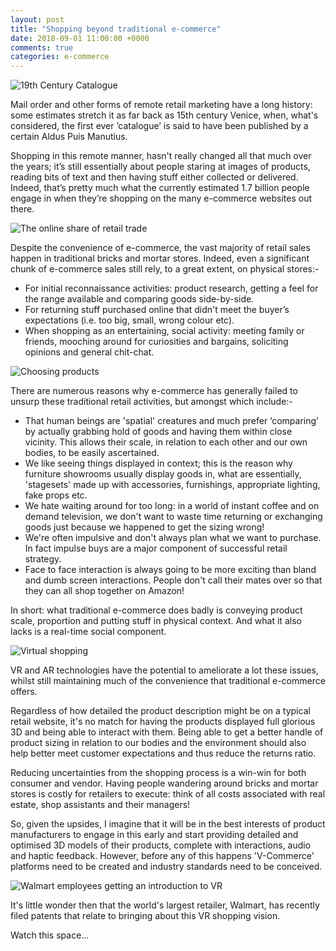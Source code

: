 ```yaml
---
layout: post
title: "Shopping beyond traditional e-commerce"
date: 2018-09-01 11:00:00 +0000
comments: true
categories: e-commerce 
---
```

![19th Century Catalogue](https://i.pinimg.com/originals/4a/1e/7a/4a1e7a9f83be13d470cf8ebf5b854e35.jpg)

Mail order and other forms of remote retail marketing have a long history: some estimates stretch it as far back as 15th century Venice, when, what's considered, the first ever ’catalogue’ is said to have been published by a certain Aldus Puis Manutius.

Shopping in this remote manner, hasn't really changed all that much over the years; it’s still essentially about people staring at images of products, reading bits of text and then having stuff either collected or delivered. Indeed, that’s pretty much what the currently estimated 1.7 billion people engage in when they’re shopping on the many e-commerce websites out there.

![The online share of retail trade](http://www.retailresearch.org/images/pagepics/onlineretail8.jpg)

Despite the convenience of e-commerce, the vast majority of retail sales happen in traditional bricks and mortar stores. Indeed, even a significant chunk of e-commerce sales still rely, to a great extent, on physical stores:-
- For initial reconnaissance activities: product research, getting a feel for the range available and comparing goods side-by-side.
- For returning stuff purchased online that didn't meet the buyer’s expectations (i.e. too big, small, wrong colour etc).
- When shopping as an entertaining, social activity: meeting family or friends, mooching around for curiosities and bargains, soliciting opinions and general chit-chat.

![Choosing products](https://ecommerceguider.com/wp-content/uploads/2017/10/Product-demand.png)

There are numerous reasons why e-commerce has generally failed to unsurp these traditional retail activities, but amongst which include:-
- That human beings are 'spatial' creatures and much prefer ‘comparing’ by actually grabbing hold of goods and having them within close vicinity. This allows their scale, in relation to each other and our own bodies, to be easily ascertained.
- We like seeing things displayed in context; this is the reason why furniture showrooms usually display goods in, what are essentially, 'stagesets' made up with accessories, furnishings, appropriate lighting, fake props etc.
- We hate waiting around for too long: in a world of instant coffee and on demand television, we don't want to waste time returning or exchanging goods just because we happened to get the sizing wrong!
- We're often impulsive and don't always plan what we want to purchase. In fact impulse buys are a major component of successful retail strategy.
- Face to face interaction is always going to be more exciting than bland and dumb screen interactions. People don't call their mates over so that they can all shop together on Amazon!

In short: what traditional e-commerce does badly is conveying product scale, proportion and putting stuff in physical context. And what it also lacks is a real-time social component.

![Virtual shopping](http://www.goblenstudio.com/wp-content/uploads/2014/10/Comercial_retail_interior_design_11.jpg)

VR and AR technologies have the potential to ameliorate a lot these issues, whilst still maintaining much of the convenience that traditional e-commerce offers. 

Regardless of how detailed the product description might be on a typical retail website, it's no match for having the products displayed full glorious 3D and being able to interact with them. Being able to get a better handle of product sizing in relation to our bodies and the environment should also help better meet customer expectations and thus reduce the returns ratio.

Reducing uncertainties from the shopping process is a win-win for both consumer and vendor. Having people wandering around bricks and mortar stores is costly for retailers to execute: think of all costs associated with real estate, shop assistants and their managers!

So, given the upsides, I imagine that it will be in the best interests of product manufacturers to engage in this early and start providing detailed and optimised 3D models of their products, complete with interactions, audio and haptic feedback. However, before any of this happens 'V-Commerce' platforms need to be created and industry standards need to be conceived.

![Walmart employees getting an introduction to VR](https://cdn.corporate.walmart.com/dims4/WMT/4cb00e6/2147483647/crop/2400x1041%2B0%2B168/resize/1300x564%3E/quality/90/?url=https%3A%2F%2Fcdn.corporate.walmart.com%2Fc9%2Ff6%2F33450e144329b0127c08dafdbe89%2Fimg-9558.jpg)

It's little wonder then that the world's largest retailer, Walmart, has recently filed patents that relate to bringing about this VR shopping vision.

Watch this space...